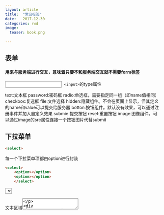 ```yaml
---
layout: article
title:  "常见标签"
date:   2017-12-30 
categories: rwd
image:
  teaser: book.png
  
---
```




## 表单<form>

#### 用来与服务端进行交互，意味着只要不和服务端交互就不需要form标签

<input>```
<input>```的type属性

text:文本框
<text>
password:密码框
<password>
radio:单选框，需要指定同一组（即name值相同）
<radio>
checkbox:复选框
<checkbox>
file:文件选择
<file>
hidden:隐藏组件。不会在页面上显示，但其定义的name和value可以提交给服务器
<hidden>
botton:按钮组件。默认没有效果，可以通过注册事件并加入自定义效果
<botton>
submie:提交按钮
<submie>
reset:重置按钮
<reset>
image:图像组件。可以通过image的src属性连接一个按钮图片代替submit
<image>

## 下拉菜单
```html
<select>
```
每一个下拉菜单项都由option进行封装

```html
<select>
    <option></option>
    <option></option>
    </select>
```

<select>
    <option></option>
    <option></option>
    </select>

文本区域<textarea>
```html
<textarea>
```



## 表格
```
<table>
  <tbody>
    <tr>
      <td></td>
      <td></td>
    </tr>
  </tbody>
</table>
```
<table>
  <tbody>
    <tr>
      <td></td>
      <td></td>
    </tr>
  </tbody>
</table>


## form标签常见属性

action

method(get和post)

get和post区别:

get会将提交的数据显示在浏览器的地址栏上，post则不会

get提交的数据的体积受地址栏的限制（即不能超过地址栏的长度），post没有这种限制

get对于敏感信息不安全（如用户名和密码），post安全

get会将提交的信息封装在请求行，即http消息头之前，post会将提交信息封装在数据何体中，即http消息头之后的空行后

对于服务器来说：

表单form提交数据尽量用post，因为涉及到编码问题。tomcat服务端默认的解码是ISO8859-1

对于post提交的中文，在服务端可以直接使用setCharacterEncoding("gbk")就可以解决。而对于get提交的中文，在服务端只能通过ISO8859-1将数据编码一次，再通过指定的码表（如GBK）解码。
